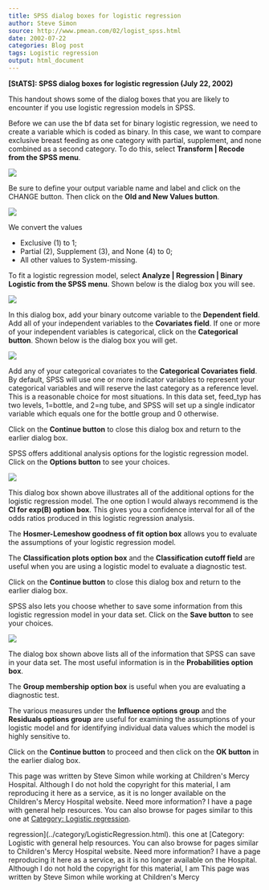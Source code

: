 ```yaml
---
title: SPSS dialog boxes for logistic regression
author: Steve Simon
source: http://www.pmean.com/02/logist_spss.html
date: 2002-07-22
categories: Blog post
tags: Logistic regression
output: html_document
---
```

****[StATS]:** SPSS dialog boxes for logistic
regression (July 22, 2002)**

This handout shows some of the dialog boxes that you are likely to
encounter if you use logistic regression models in SPSS.

Before we can use the bf data set for binary logistic regression, we
need to create a variable which is coded as binary. In this case, we
want to compare exclusive breast feeding as one category with partial,
supplement, and none combined as a second category. To do this, select
**Transform | Recode from the SPSS menu**.

![](http://www.pmean.com/images/images/02/logist_spss01.gif)

Be sure to define your output variable name and label and click on the
CHANGE button. Then click on the **Old and New Values button**.

![](http://www.pmean.com/images/images/02/logist_spss02.gif)

We convert the values

-   Exclusive (1) to 1;
-   Partial (2), Supplement (3), and None (4) to 0;
-   All other values to System-missing.

To fit a logistic regression model, select **Analyze | Regression |
Binary Logistic from the SPSS menu**. Shown below is the dialog box
you will see.

![](http://www.pmean.com/images/images/02/logist_spss03.gif)

In this dialog box, add your binary outcome variable to the
**Dependent field**. Add all of your independent variables to the
**Covariates field**. If one or more of your independent variables is
categorical, click on the **Categorical button**. Shown below is the
dialog box you will get.

![](http://www.pmean.com/images/images/02/logist_spss04.gif)

Add any of your categorical covariates to the **Categorical Covariates
field**. By default, SPSS will use one or more indicator variables to
represent your categorical variables and will reserve the last
category as a reference level. This is a reasonable choice for most
situations. In this data set, feed_typ has two levels, 1=bottle, and
2=ng tube, and SPSS will set up a single indicator variable which
equals one for the bottle group and 0 otherwise.

Click on the **Continue button** to close this dialog box and return
to the earlier dialog box.

SPSS offers additional analysis options for the logistic regression
model. Click on the **Options button** to see your choices.

![](http://www.pmean.com/images/images/02/logist_spss05.gif)

This dialog box shown above illustrates all of the additional options
for the logistic regression model. The one option I would always
recommend is the **CI for exp(B) option box**. This gives you a
confidence interval for all of the odds ratios produced in this
logistic regression analysis.

The **Hosmer-Lemeshow goodness of fit option box** allows you to
evaluate the assumptions of your logistic regression model.

The **Classification plots option box** and the **Classification
cutoff field** are useful when you are using a logistic model to
evaluate a diagnostic test.

Click on the **Continue button** to close this dialog box and return
to the earlier dialog box.

SPSS also lets you choose whether to save some information from this
logistic regression model in your data set. Click on the **Save
button** to see your choices.

![](http://www.pmean.com/images/images/02/logist_spss06.gif)

The dialog box shown above lists all of the information that SPSS can
save in your data set. The most useful information is in the
**Probabilities option box**.

The **Group membership option box** is useful when you are evaluating
a diagnostic test.

The various measures under the **Influence options group** and the
**Residuals options group** are useful for examining the assumptions
of your logistic model and for identifying individual data values
which the model is highly sensitive to.

Click on the **Continue button** to proceed and then click on the **OK
button** in the earlier dialog box.

This page was written by Steve Simon while working at Children's Mercy
Hospital. Although I do not hold the copyright for this material, I am
reproducing it here as a service, as it is no longer available on the
Children's Mercy Hospital website. Need more information? I have a page
with general help resources. You can also browse for pages similar to
this one at [Category: Logistic
regression](../category/LogisticRegression.html).
<!---More--->
regression](../category/LogisticRegression.html).
this one at [Category: Logistic
with general help resources. You can also browse for pages similar to
Children's Mercy Hospital website. Need more information? I have a page
reproducing it here as a service, as it is no longer available on the
Hospital. Although I do not hold the copyright for this material, I am
This page was written by Steve Simon while working at Children's Mercy

<!---Do not use
****[StATS]:** SPSS dialog boxes for logistic
This page was written by Steve Simon while working at Children's Mercy
Hospital. Although I do not hold the copyright for this material, I am
reproducing it here as a service, as it is no longer available on the
Children's Mercy Hospital website. Need more information? I have a page
with general help resources. You can also browse for pages similar to
this one at [Category: Logistic
regression](../category/LogisticRegression.html).
--->

